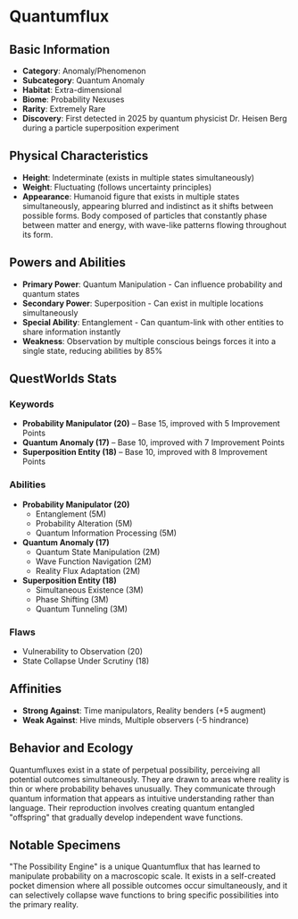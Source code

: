 # Quantumflux

## Basic Information
- **Category**: Anomaly/Phenomenon
- **Subcategory**: Quantum Anomaly
- **Habitat**: Extra-dimensional
- **Biome**: Probability Nexuses
- **Rarity**: Extremely Rare
- **Discovery**: First detected in 2025 by quantum physicist Dr. Heisen Berg during a particle superposition experiment

## Physical Characteristics
- **Height**: Indeterminate (exists in multiple states simultaneously)
- **Weight**: Fluctuating (follows uncertainty principles)
- **Appearance**: Humanoid figure that exists in multiple states simultaneously, appearing blurred and indistinct as it shifts between possible forms. Body composed of particles that constantly phase between matter and energy, with wave-like patterns flowing throughout its form.

## Powers and Abilities
- **Primary Power**: Quantum Manipulation - Can influence probability and quantum states
- **Secondary Power**: Superposition - Can exist in multiple locations simultaneously
- **Special Ability**: Entanglement - Can quantum-link with other entities to share information instantly
- **Weakness**: Observation by multiple conscious beings forces it into a single state, reducing abilities by 85%

## QuestWorlds Stats

### Keywords
- **Probability Manipulator (20)** – Base 15, improved with 5 Improvement Points
- **Quantum Anomaly (17)** – Base 10, improved with 7 Improvement Points
- **Superposition Entity (18)** – Base 10, improved with 8 Improvement Points

### Abilities
- **Probability Manipulator (20)**
  - Entanglement (5M)
  - Probability Alteration (5M)
  - Quantum Information Processing (5M)
- **Quantum Anomaly (17)**
  - Quantum State Manipulation (2M)
  - Wave Function Navigation (2M)
  - Reality Flux Adaptation (2M)
- **Superposition Entity (18)**
  - Simultaneous Existence (3M)
  - Phase Shifting (3M)
  - Quantum Tunneling (3M)

### Flaws
- Vulnerability to Observation (20)
- State Collapse Under Scrutiny (18)

## Affinities
- **Strong Against**: Time manipulators, Reality benders (+5 augment)
- **Weak Against**: Hive minds, Multiple observers (-5 hindrance)

## Behavior and Ecology
Quantumfluxes exist in a state of perpetual possibility, perceiving all potential outcomes simultaneously. They are drawn to areas where reality is thin or where probability behaves unusually. They communicate through quantum information that appears as intuitive understanding rather than language. Their reproduction involves creating quantum entangled "offspring" that gradually develop independent wave functions.

## Notable Specimens
"The Possibility Engine" is a unique Quantumflux that has learned to manipulate probability on a macroscopic scale. It exists in a self-created pocket dimension where all possible outcomes occur simultaneously, and it can selectively collapse wave functions to bring specific possibilities into the primary reality.
